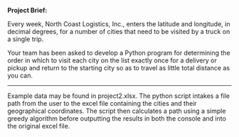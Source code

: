 **Project Brief:**

Every week, North Coast Logistics, Inc., enters the latitude and longitude, in decimal degrees, for a number of cities that need to be visited by a truck on a single trip. 

Your team has been asked to develop a Python program for determining the order in which to visit each city on the list exactly once
for a delivery or pickup and return to the starting city so as to travel as little total distance as you can.

-----

Example data may be found in project2.xlsx. The python script intakes a file path from the user to the excel file containing the cities and their geographical coordinates.
The script then calculates a path using a simple greedy algorithm before outputting the results in both the console and into the original excel file.
